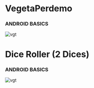 # VegetaPerdemo

### ANDROID BASICS

![vgt](https://i.imgur.com/B7OTRBf.png)


# Dice Roller (2 Dices)

### ANDROID BASICS

![vgt](https://imgur.com/a/qhTFgur)

